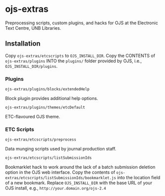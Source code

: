 # ojs-extras

Preprocessing scripts, custom plugins, and hacks for OJS at the Electronic Text Centre, UNB Libraries. 

## Installation

Copy `ojs-extras/etcscripts` to `OJS_INSTALL_DIR`.  Copy the CONTENTS of `ojs-extras/plugins` INTO the `plugins/` folder provided by OJS, i.e., `OJS_INSTALL_DIR/plugins`.

### Plugins

`ojs-extras/plugins/blocks/extendedHelp`

Block plugin provides additional help options.

`ojs-extras/plugins/themes/etcDefault` 

ETC-flavoured OJS theme.

### ETC Scripts

`ojs-extras/etcscripts/preprocess`

Data munging scripts used by journal production staff.

`ojs-extras/etcscripts/listSubmissionIds` 

Bookmarklet hack to work around the lack of a batch submission deletion option in the OJS web interface. Copy the contents of `ojs-extras/etcscripts/listSubmissionIds/bookmarklet.js` into the location field of a new bookmark. Replace `OJS_INSTALL_DIR` with the base URL of your OJS install, e.g., `http://your.domain.org/ojs-2.4`
